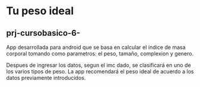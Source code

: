 # Tu peso ideal
## prj-cursobasico-6-
App desarrollada para android que se basa en calcular el índice de masa corporal tomando como parametros: el peso, tamaño, complexion y genero.

Despues de ingresar los datos, segun el imc dado, se clasificará en uno de los varios tipos de peso.
La app recomendará el peso ideal de acuerdo a los datos previamente introducidos.


